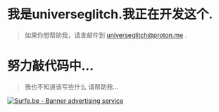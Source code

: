 # 我是universeglitch.我正在开发这个.
> 如果你想帮助我，请发邮件到 universeglitch@proton.me .
# 努力敲代码中...
> 我也不知道该写些什么
> 请帮助我...


<a href="https://surfe.be/2763069" target="_blank"><img src="https://static.surfe.be/images/banners/1123/1-468x60en_.gif" alt="Surfe.be - Banner advertising service"></a>
